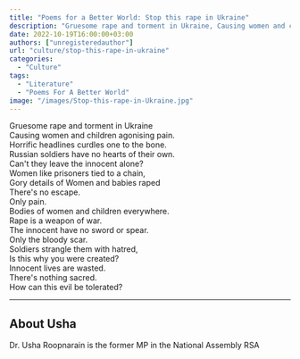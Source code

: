 ```yaml
---
title: "Poems for a Better World: Stop this rape in Ukraine"
description: "Gruesome rape and torment in Ukraine, Causing women and children agonising pain. Horrific headlines curdles one to the bone.Russian soldiers have no hearts of their own..."
date: 2022-10-19T16:00:00+03:00
authors: ["unregisteredauthor"]
url: "culture/stop-this-rape-in-ukraine"
categories: 
  - "Culture"
tags: 
  - "Literature"
  - "Poems For A Better World"
image: "/images/Stop-this-rape-in-Ukraine.jpg"
---
```


Gruesome rape and torment in Ukraine  
Causing women and children agonising pain.  
Horrific headlines curdles one to the bone.  
Russian soldiers have no hearts of their own.  
Can't they leave the innocent alone?  
Women like prisoners tied to a chain,  
Gory details of Women and babies raped  
There's no escape.  
Only pain.  
Bodies of women and children everywhere.  
Rape is a weapon of war.  
The innocent have no sword or spear.  
Only the bloody scar.  
Soldiers strangle them with hatred,  
Is this why you were created?  
Innocent lives are wasted.  
There's nothing sacred.  
How can this evil be tolerated?

* * *

## About Usha

Dr. Usha Roopnarain is the former MP in the National Assembly RSA
